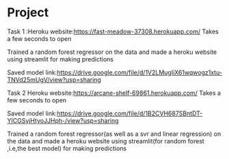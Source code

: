 # Project
Task 1 :Heroku website:https://fast-meadow-37308.herokuapp.com/ Takes a few seconds to open

Trained a random forest regressor on the data and made a heroku website using streamlit for making predictions 

Saved model link:https://drive.google.com/file/d/1V2LMugIiX61wqwogz1xtu-TNVd25mUgV/view?usp=sharing

Task 2 Heroku website:https://arcane-shelf-69861.herokuapp.com/ Takes a few seconds to open 

Saved model link:https://drive.google.com/file/d/1B2CVH687SBntDT-YICGSyjHtyoJJHph-/view?usp=sharing

Trained a random forest regressor(as well as a svr and linear regression) on the data and made a heroku website using streamlit(for random forest ,i.e,the best model) for making predictions
